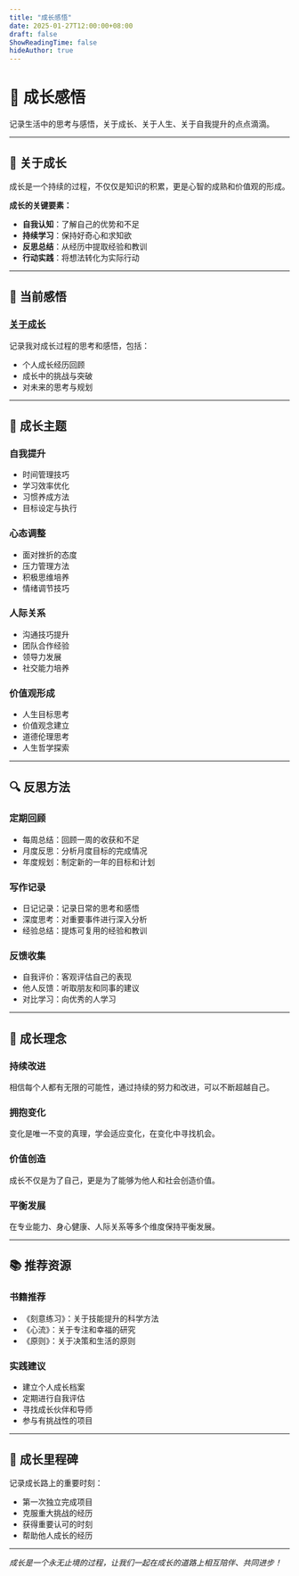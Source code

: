 ```yaml
---
title: "成长感悟"
date: 2025-01-27T12:00:00+08:00
draft: false
ShowReadingTime: false
hideAuthor: true
---
```


# 💭 成长感悟

记录生活中的思考与感悟，关于成长、关于人生、关于自我提升的点点滴滴。

---

## 🌱 关于成长

成长是一个持续的过程，不仅仅是知识的积累，更是心智的成熟和价值观的形成。

**成长的关键要素：**
- **自我认知**：了解自己的优势和不足
- **持续学习**：保持好奇心和求知欲
- **反思总结**：从经历中提取经验和教训
- **行动实践**：将想法转化为实际行动

---

## 📝 当前感悟

### [关于成长](/guide/reflection/on-growth/)

记录我对成长过程的思考和感悟，包括：
- 个人成长经历回顾
- 成长中的挑战与突破
- 对未来的思考与规划

---

## 🎯 成长主题

### 自我提升
- 时间管理技巧
- 学习效率优化
- 习惯养成方法
- 目标设定与执行

### 心态调整
- 面对挫折的态度
- 压力管理方法
- 积极思维培养
- 情绪调节技巧

### 人际关系
- 沟通技巧提升
- 团队合作经验
- 领导力发展
- 社交能力培养

### 价值观形成
- 人生目标思考
- 价值观念建立
- 道德伦理思考
- 人生哲学探索

---

## 🔍 反思方法

### 定期回顾
- 每周总结：回顾一周的收获和不足
- 月度反思：分析月度目标的完成情况
- 年度规划：制定新的一年的目标和计划

### 写作记录
- 日记记录：记录日常的思考和感悟
- 深度思考：对重要事件进行深入分析
- 经验总结：提炼可复用的经验和教训

### 反馈收集
- 自我评价：客观评估自己的表现
- 他人反馈：听取朋友和同事的建议
- 对比学习：向优秀的人学习

---

## 🌟 成长理念

### 持续改进
相信每个人都有无限的可能性，通过持续的努力和改进，可以不断超越自己。

### 拥抱变化
变化是唯一不变的真理，学会适应变化，在变化中寻找机会。

### 价值创造
成长不仅是为了自己，更是为了能够为他人和社会创造价值。

### 平衡发展
在专业能力、身心健康、人际关系等多个维度保持平衡发展。

---

## 📚 推荐资源

### 书籍推荐
- 《刻意练习》：关于技能提升的科学方法
- 《心流》：关于专注和幸福的研究
- 《原则》：关于决策和生活的原则

### 实践建议
- 建立个人成长档案
- 定期进行自我评估
- 寻找成长伙伴和导师
- 参与有挑战性的项目

---

## 🎉 成长里程碑

记录成长路上的重要时刻：
- 第一次独立完成项目
- 克服重大挑战的经历
- 获得重要认可的时刻
- 帮助他人成长的经历

---

*成长是一个永无止境的过程，让我们一起在成长的道路上相互陪伴、共同进步！*
